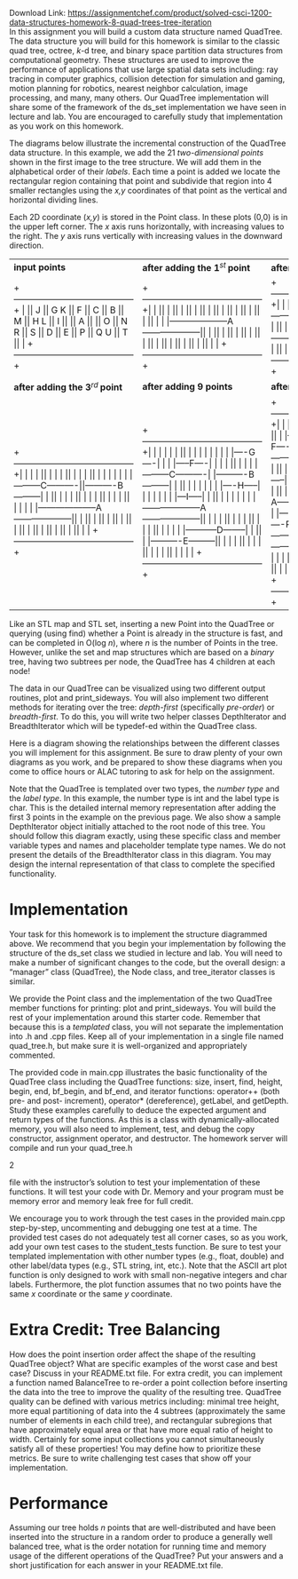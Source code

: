 Download Link: https://assignmentchef.com/product/solved-csci-1200-data-structures-homework-8-quad-trees-tree-iteration
<br>
In this assignment you will build a custom data structure named QuadTree. The data structure you will build for this homework is similar to the classic quad tree, octree, <em>k</em>-d tree, and binary space partition data structures from computational geometry. These structures are used to improve the performance of applications that use large spatial data sets including: ray tracing in computer graphics, collision detection for simulation and gaming, motion planning for robotics, nearest neighbor calculation, image processing, and many, many others. Our QuadTree implementation will share some of the framework of the ds_set implementation we have seen in lecture and lab. You are encouraged to carefully study that implementation as you work on this homework.

The diagrams below illustrate the incremental construction of the QuadTree data structure. In this example, we add the 21 <em>two-dimensional points </em>shown in the first image to the tree structure. We will add them in the alphabetical order of their <em>labels</em>. Each time a point is added we locate the rectangular region containing that point and subdivide that region into 4 smaller rectangles using the <em>x,y </em>coordinates of that point as the vertical and horizontal dividing lines.

Each 2D coordinate (<em>x,y</em>) is stored in the Point class. In these plots (0,0) is in the upper left corner. The <em>x </em>axis runs horizontally, with increasing values to the right. The <em>y </em>axis runs vertically with increasing values in the downward direction.

<table width="636">

 <tbody>

  <tr>

   <td width="227"><strong>input points</strong></td>

   <td width="225"><strong>after adding the 1</strong><em><sup>st </sup></em><strong>point</strong></td>

   <td width="184"><strong>after adding the 2</strong><em><sup>nd </sup></em><strong>point</strong></td>

  </tr>

  <tr>

   <td width="227">+—————————————–+ |               ||                                                      J                                ||                                G                                        K           ||           F                                                                          ||                                                                C                      ||                      B                                                                ||                                                                            M        ||         H                                             L                              ||                               I                                                        ||                                                                                       ||                                           A                                          ||                                                                                       ||                                  O                                                   ||       N                                            R                                ||                                                                               S       ||                        D                                                             ||                                                                  E                   ||         P                                                                             ||                                Q                                          U        ||                                                   T                                  ||                      | +—————————————–+</td>

   <td width="225">+—————————————–+|                                           |                                           ||                                           |                                           ||                                           |                                           ||                                           |                                           ||                                           |                                           ||                                           |                                           ||                                           |                                           ||                                           |                                           ||                                           |                                           ||                      |                      | |——————–A——————–||                                           |                                           ||                                           |                                           ||                                           |                                           ||                                           |                                           ||                                           |                                           ||                                           |                                           ||                                           |                                           ||                                           |                                           ||                                           |                                           ||                      |                      | +—————————————–+</td>

   <td width="184">+—————————————–+|                      |                    |                                           ||                      |                    |                                           ||                      |                    |                                           ||                      |                    |                                           || | | | |———-B———| ||                      |                    |                                           ||                      |                    |                                           ||                      |                    |                                           || | | | |——————–A——————–||                                            |                                           ||                                            |                                           ||                                            |                                           ||                                            |                                           ||                                            |                                           ||                                            |                                           ||                                            |                                           ||                                            |                                           ||                                            |                                           || | | +—————————————–+</td>

  </tr>

  <tr>

   <td width="227"><strong>after adding the 3</strong><em><sup>rd </sup></em><strong>point</strong></td>

   <td width="225"><strong>after adding 9 points</strong></td>

   <td width="184"><strong>after adding all 21 points</strong></td>

  </tr>

  <tr>

   <td width="227">+—————————————–+|                      |                   |                   |                      ||                      |                   |                   |                      ||                      |                   |                   |                      ||                      |                      |                      |                        | |                   |                      |———C———-||———-B———|                                    |                      ||                      |                   |                   |                      ||                      |                   |                   |                      ||                      |                   |                   |                      ||                      |                      |                      |                      | |——————–A——————–||                                           |                                           ||                                           |                                           ||                                           |                                           ||                                           |                                           ||                                           |                                           ||                                           |                                           ||                                           |                                           ||                                           |                                           ||                                           |                                           ||                      |                      | +—————————————–+</td>

   <td width="225">+—————————————–+|           |         |         |         |                   |                      ||                      |                      |                      |                        |                      |                      | |                        |                      |—-G—-|          |                        | |—–F—-|      |                      |                        |                      ||                      |                      |                      |                      |———C———-| |———-B———|       |                      ||                      |                      |                      |                        |                      |                      | |—-H—–|                        |                      |                      |                        | |                   |                      |—I—–|                        |                      ||                      |                      |                      |                      |                        |                      | |——————–A——————–||                        |                 |                      |                   ||                        |                 |                      |                   ||                        |                 |                      |                   ||                      |                      |                      |                      | |———–D——–|          |                      ||                        |                           |———-E———||                        |                 |                      |                   ||                        |                 |                      |                   ||                        |                 |                      |                   ||                      |                      |                      |                      | +—————————————–+</td>

   <td width="184">+—————————————–+|            |         |         |         |         |         |         |           ||            |         |         |             |—-J—-|             |           ||            |             |—-G—-|            |                   |—-K—–||—–F—-|                   |         |         |         |         |           ||            |         |         |                            |———C———-||———-B———|                             |       |           |         ||          |           |      |           |           |                |—–M—-||—-H—–|               |               |—–L—|               |         ||          |                |—I—–|               |       |           |         || | | | | | | | | |——————–A——————–||        |               |         |       |         |           |                 | ||        |                  |—-O—|            |           |           |       ||—N——-|                   |           |—-R—–|               |       ||        |               |         |       |         |                    |—–S—||———–D——–|                           |           |           |       ||          |             |       |                             |———-E———||—-P——|                 |         |       |             |         |         ||          |                |—Q—-|          |                      |—-U—-||          |             |       |             |—T——|             |         || | | | | | | | | +—————————————–+</td>

  </tr>

 </tbody>

</table>

Like an STL map and STL set, inserting a new Point into the QuadTree or querying (using find) whether a Point is already in the structure is fast, and can be completed in O(log <em>n</em>), where <em>n </em>is the number of Points in the tree. However, unlike the set and map structures which are based on a <em>binary </em>tree, having two subtrees per node, the QuadTree has 4 children at each node!

The data in our QuadTree can be visualized using two different output routines, plot and print_sideways. You will also implement two different methods for iterating over the tree: <em>depth-first </em>(specifically <em>pre-order</em>) or <em>breadth-first</em>. To do this, you will write two helper classes DepthIterator and BreadthIterator which will be typedef-ed within the QuadTree class.

Here is a diagram showing the relationships between the different classes you will implement for this assignment. Be sure to draw plenty of your own diagrams as you work, and be prepared to show these diagrams when you come to office hours or ALAC tutoring to ask for help on the assignment.

Note that the QuadTree is templated over two types, the <em>number </em><em>type </em>and the <em>label type</em>. In this example, the number type is int and the label type is char. This is the detailed internal memory representation after adding the first 3 points in the example on the previous page. We also show a sample DepthIterator object initially attached to the root node of this tree. You should follow this diagram exactly, using these specific class and member variable types and names and placeholder template type names. We do not present the details of the BreadthIterator class in this diagram. You may design the internal representation of that class to complete the specified functionality.

<h1>Implementation</h1>

Your task for this homework is to implement the structure diagrammed above. We recommend that you begin your implementation by following the structure of the ds_set class we studied in lecture and lab. You will need to make a number of significant changes to the code, but the overall design: a “manager” class (QuadTree), the Node class, and tree_iterator classes is similar.

We provide the Point class and the implementation of the two QuadTree member functions for printing: plot and print_sideways. You will build the rest of your implementation around this starter code. Remember that because this is a <em>templated </em>class, you will not separate the implementation into .h and .cpp files. Keep all of your implementation in a single file named quad_tree.h, but make sure it is well-organized and appropriately commented.

The provided code in main.cpp illustrates the basic functionality of the QuadTree class including the QuadTree functions: size, insert, find, height, begin, end, bf_begin, and bf_end, and iterator functions: operator++ (both pre- and post- increment), operator* (dereference), getLabel, and getDepth. Study these examples carefully to deduce the expected argument and return types of the functions. As this is a class with dynamically-allocated memory, you will also need to implement, test, and debug the copy constructor, assignment operator, and destructor. The homework server will compile and run your quad_tree.h

2

file with the instructor’s solution to test your implementation of these functions. It will test your code with Dr. Memory and your program must be memory error and memory leak free for full credit.

We encourage you to work through the test cases in the provided main.cpp step-by-step, uncommenting and debugging one test at a time. The provided test cases do not adequately test all corner cases, so as you work, add your own test cases to the student_tests function. Be sure to test your templated implementation with other number types (e.g., float, double) and other label/data types (e.g., STL string, int, etc.). Note that the ASCII art plot function is only designed to work with small non-negative integers and char labels. Furthermore, the plot function assumes that no two points have the same <em>x </em>coordinate or the same <em>y </em>coordinate.

<h1>Extra Credit: Tree Balancing</h1>

How does the point insertion order affect the shape of the resulting QuadTree object? What are specific examples of the worst case and best case? Discuss in your README.txt file. For extra credit, you can implement a function named BalanceTree to re-order a point collection before inserting the data into the tree to improve the quality of the resulting tree. QuadTree quality can be defined with various metrics including: minimal tree height, more equal partitioning of data into the 4 subtrees (approximately the same number of elements in each child tree), and rectangular subregions that have approximately equal area or that have more equal ratio of height to width. Certainly for some input collections you cannot simultaneously satisfy all of these properties! You may define how to prioritize these metrics. Be sure to write challenging test cases that show off your implementation.

<h1>Performance</h1>

Assuming our tree holds <em>n </em>points that are well-distributed and have been inserted into the structure in a random order to produce a generally well balanced tree, what is the order notation for running time and memory usage of the different operations of the QuadTree? Put your answers and a short justification for each answer in your README.txt file.


